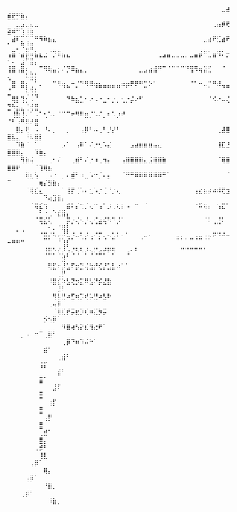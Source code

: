    ⠀⠀⠀⠀⠀⠀⠀⠀⠀⠀⠀⠀⠀⠀⠀⠀⠀⠀⠀⠀⠀⠀⠀⠀⠀⠀⠀⠀⠀⠀⠀⠀⠀⠀⠀⠀⠀⠀⠀⠀⠀⠀⠀⠀⠀⠀⠀⣀⣴⣾⣟⡛⣷⡄⠀⠀⠀⠀⠀⠀⠀⠀
⠀⠀⣀⣠⣀⣄⣀⠀⠀⠀⠀⠀⠀⠀⠀⠀⠀⠀⠀⠀⠀⠀⠀⠀⠀⠀⠀⠀⠀⠀⠀⠀⠀⠀⠀⠀⠀⠀⠀⠀⠀⠀⠀⠀⠀⢀⣤⡾⢟⣽⠾⠛⢱⢸⣷⠀⠀⠀⠀⠀⠀⠀⠀
⠀⣼⠏⡉⢉⠉⠛⠻⠷⣦⣄⠀⠀⠀⠀⠀⠀⠀⠀⠀⠀⠀⠀⠀⠀⠀⠀⠀⠀⠀⠀⠀⠀⠀⠀⠀⠀⠀⠀⠀⠀⠀⠀⣀⣴⠟⣋⣴⠟⠁⠀⡀⠻⣘⣿⠀⠀⠀⠀⠀⠀⠀⠀
⢠⣿⠐⣴⡿⠶⣧⣆⣐⠈⡙⠿⣦⣄⠀⠀⠀⠀⠀⠀⠀⠀⠀⠀⠀⠀⠀⠀⠀⠀⠀⠀⠀⢀⣠⣤⣀⣀⣀⡀⣀⣤⡾⠛⣁⣶⠻⠅⡒⠂⠄⠀⣰⠋⣿⡄⠀⠀⠀⠀⠀⠀⠀
⢸⣿⢠⣿⠆⡀⠀⠉⠻⢷⣤⡂⠌⡙⠿⣦⣄⡀⠀⠀⠀⠀⠀⠀⠀⠀⠀⠀⠀⣀⣠⣴⣾⠛⠉⠈⠉⠉⠉⠙⢻⠻⢶⣽⣋⠀⠀⠈⠀⢄⠀⠀⠀⠧⣿⡇⠀⠀⠀⠀⠀⠀⠀
⠀⣿⠀⣿⡆⢀⠁⠄⠀⠀⠉⠻⢶⣄⠒⡈⠙⠻⠿⢶⣦⣤⣤⣤⣤⠶⡶⠟⠟⠛⣉⠕⠁⠀⠀⠀⠀⠀⠀⠀⠈⠁⠒⠤⡉⠛⠾⢤⣤⣈⠀⠀⠀⢧⢹⣇⠀⠀⠀⠀⠀⠀⠀
⠀⢿⡇⢹⡂⠠⠈⠀⠀⠀⠀⠀⠀⠙⠷⣦⣁⠂⠔⠠⠐⣀⠂⡐⡀⢂⡐⡬⠔⠋⠀⠀⠀⠀⠀⠀⠀⠀⠀⠀⠀⠀⠀⠀⠈⠪⠔⠤⢌⣙⠳⣦⣄⢈⢾⣿⠀⠀⠀⠀⠀⠀⠀
⠀⢸⣷⢸⠄⠁⠠⠁⢂⠡⠄⠈⠉⠉⠖⠻⠿⣶⡈⠡⠌⡀⠆⠡⡰⠞⠀⠀⠀⠀⠀⠀⠀⠀⠀⠀⠀⠀⠀⠀⠀⠀⠀⠀⠀⠀⠀⠀⠀⠈⠃⠰⠛⠿⠞⣿⠀⠀⠀⠀⠀⠀⠀
⠀⠀⣿⡄⢟⠀⠠⠀⠘⠄⡀⠀⠀⡀⠀⠀⢠⡿⠃⠤⢀⠃⡘⡜⠃⠀⠀⠀⠀⠀⠀⠀⠀⠀⠀⠀⠀⠀⠀⠀⠀⠀⠀⠀⠀⠀⢀⣼⣿⣿⣧⣄⠀⠘⠧⣿⡇⠀⠀⠀⠀⠀⠀
⠀⠀⠹⣷⠈⠀⠁⠀⠀⠀⠀⠀⡠⠁⠀⢠⠿⠁⠌⡐⢂⠡⣌⠀⠀⠀⠀⣠⣴⣶⣶⣶⣤⣄⠀⠀⠀⠀⠀⠀⠀⠀⠀⠀⠀⠀⢸⣏⣘⣿⣿⣿⡄⠀⠀⠹⣷⡄⠀⠀⠀⠀⠀
⠀⠀⠀⢻⣷⢬⠀⠀⠀⢀⠂⠌⠀⠀⢀⣾⠃⠌⡐⠰⢀⢲⡄⠀⠀⢠⣿⣿⣿⣿⣄⣨⣿⣿⣷⠀⠀⠀⠀⠀⠀⠀⠀⠀⠀⠀⠈⢿⣿⣿⣿⠟⠀⠀⠀⠈⢹⢿⣦⠀⠀⠀⠀
⠀⠀⠀⠀⢿⣆⢣⠀⠀⠠⠐⠀⡀⠄⣾⠃⠰⣀⠡⠒⡈⠄⡄⠀⠀⠈⠛⠛⠿⠿⠿⠿⠿⠿⠛⠁⠀⠀⠀⠀⠀⠀⠀⠀⠀⠀⠀⠀⠈⠉⠀⠀⠀⠀⠀⠀⢶⡌⣻⣷⡄⠀⠀
⠀⠀⠀⠀⠈⢿⣎⣄⠀⠀⠀⠀⠁⢸⡟⢈⠡⠄⣂⠡⡐⢈⠘⡐⢄⠀⠀⠀⠀⠀⠀⠀⠀⠀⠀⠀⠀⠀⠀⠀⠀⢠⣔⣦⡴⠴⠾⢟⣲⠀⠀⠀⠀⠀⠀⠀⠀⠙⢴⣹⣿⡄⠀
⠀⠀⠀⠀⠀⠈⢿⣎⢲⠀⠀⠀⠀⣾⠇⡌⢒⡈⢄⠒⢠⠃⡰⢀⢆⡆⠠⠀⠒⠀⠈⠀⠀⠀⠀⠀⠀⠀⠀⠀⠀⠐⠯⢶⡄⠀⢢⣟⠃⠀⠀⠀⠀⠀⠀⠀⠃⠐⢀⠑⣞⣿⡄
⠀⠀⠀⠀⠀⠀⠈⢿⣎⢇⠀⠀⠀⡿⡐⢌⠢⡘⢄⢊⣴⢮⠳⠙⡸⠁⠀⠀⠀⠀⠀⠀⠀⠀⠀⠀⠀⠀⠀⠀⠀⠀⠀⠈⠇⢀⣘⠇⠀⠀⠀⡀⢀⠀⠀⠀⠀⠀⠂⠄⠈⢿⡇
⠀⠀⠀⠀⠀⠀⠀⠈⣿⡎⠳⢖⡚⢥⡘⠤⢃⡜⢠⠊⡍⢄⠢⣡⠇⠂⠁⠀⠀⢀⠤⠂⠀⠀⠀⠀⠀⣤⡄⡀⣀⢠⣤⢰⡦⠟⠙⠚⠒⠒⠛⠛⠉⠀⠀⠀⠀⠀⠀⠀⠈⢸⡇
⠀⠀⠀⠀⠀⠀⠀⠀⢸⣿⡑⢎⡜⡰⢌⢣⠣⡜⢢⢍⣴⡞⠟⡻⠀⠀⢠⠂⠃⠀⠀⠀⠀⠀⠀⠀⠀⠀⠉⠉⠉⠉⠉⠁⠀⠀⠀⠀⠀⠀⠀⠀⠀⠀⠀⠀⠀⠀⠀⠀⠀⣺⠁
⠀⠀⠀⠀⠀⠀⠀⠀⠀⢿⣏⠖⡼⣡⠏⡶⣙⢬⣳⡞⢎⡜⣡⣧⠴⠁⠁⠀⠀⠀⠀⠀⠀⠀⠀⠀⠀⠀⠀⠀⠀⠀⠀⠀⠀⠀⠀⠀⠀⠀⠀⠀⠀⠀⠀⠀⠀⠀⠀⠀⢀⡟⠀
⠀⠀⠀⠀⠀⠀⠀⠀⠀⠸⣿⣎⠵⣣⢝⡲⣍⠿⣣⠝⡮⣜⣷⠀⠀⠀⠀⠀⠀⠀⠀⠀⠀⠀⠀⠀⠀⠀⠀⠀⠀⠀⠀⠀⠀⠀⠀⠀⠀⠀⠀⠀⠀⠀⠀⠀⠀⠀⠀⠀⣸⠇⠀
⠀⠀⠀⠀⠀⠀⠀⠀⠀⠀⢻⣧⣛⠴⣋⢶⡩⢞⡥⣛⠴⣣⠗⠀⠀⠀⠀⠀⠀⠀⠀⠀⠀⠀⠀⠀⠀⠀⠀⠀⠀⠀⠀⠀⠀⠀⠀⠀⠀⠀⠀⠀⠀⠀⠀⠀⠀⠀⢀⢤⡿⠀⠀
⠀⠀⠀⠀⠀⠀⠀⠀⠀⠀⠈⢿⣏⡞⡭⣖⡹⢎⠶⣍⡳⡭⠀⠀⠀⠀⠀⠀⠀⠀⠀⠀⠀⠀⠀⠀⠀⠀⠀⠀⠀⠀⠀⠀⠀⠀⠀⠀⠀⠀⠀⠀⠀⠀⠀⠀⠀⡪⢢⡿⠁⠀⠀
⠀⠀⠀⠀⠀⠀⠀⠀⠀⠀⠀⠀⠻⣿⢴⢣⡝⣎⢻⣔⠟⠁⠀⠀⠀⠀⠀⠀⠀⠀⠀⠀⠀⠀⠀⠀⠀⠀⠀⠀⠀⠀⠀⠀⠀⠀⠀⠀⠀⠀⠀⠀⡀⠠⠀⠒⠉⢀⣿⠃⠀⠀⠀
⠀⠀⠀⠀⠀⠀⠀⠀⠀⠀⠀⠀⢀⡿⠙⠶⠹⠬⠓⠁⠀⠀⠀⠀⠀⠀⠀⠀⠀⠀⠀⠀⠀⠀⠀⠀⠀⠀⠀⠀⠀⠀⠀⠀⠀⠀⠀⠀⠀⠀⠀⠀⠀⠀⠀⠀⠀⣾⠃⠀⠀⠀⠀
⠀⠀⠀⠀⠀⠀⠀⠀⠀⠀⠀⢀⣾⠃⠀⠀⠀⠀⠀⠀⠀⠀⠀⠀⠀⠀⠀⠀⠀⠀⠀⠀⠀⠀⠀⠀⠀⠀⠀⠀⠀⠀⠀⠀⠀⠀⠀⠀⠀⠀⠀⠀⠀⠀⠀⠀⢸⡏⠀⠀⠀⠀⠀
⠀⠀⠀⠀⠀⠀⠀⠀⠀⠀⠀⣾⠃⠀⠀⠀⠀⠀⠀⠀⠀⠀⠀⠀⠀⠀⠀⠀⠀⠀⠀⠀⠀⠀⠀⠀⠀⠀⠀⠀⠀⠀⠀⠀⠀⠀⠀⠀⠀⠀⠀⠀⠀⠀⠀⠀⣿⠁⠀⠀⠀⠀⠀
⠀⠀⠀⠀⠀⠀⠀⠀⠀⠀⣸⠏⠀⠀⠀⠀⠀⠀⠀⠀⠀⠀⠀⠀⠀⠀⠀⠀⠀⠀⠀⠀⠀⠀⠀⠀⠀⠀⠀⠀⠀⠀⠀⠀⠀⠀⠀⠀⠀⠀⠀⠀⠀⠀⠀⠀⣿⠀⠀⠀⠀⠀⠀
⠀⠀⠀⠀⠀⠀⠀⠀⠀⢰⡏⠀⠀⠀⠀⠀⠀⠀⠀⠀⠀⠀⠀⠀⠀⠀⠀⠀⠀⠀⠀⠀⠀⠀⠀⠀⠀⠀⠀⠀⠀⠀⠀⠀⠀⠀⠀⠀⠀⠀⠀⠀⠀⠀⠀⠀⣿⠀⠀⠀⠀⠀⠀
⠀⠀⠀⠀⠀⠀⠀⠀⢠⡟⠀⠀⠀⠀⠀⠀⠀⠀⠀⠀⠀⠀⠀⠀⠀⠀⠀⠀⠀⠀⠀⠀⠀⠀⠀⠀⠀⠀⠀⠀⠀⠀⠀⠀⠀⠀⠀⠀⠀⠀⠀⠀⠀⠀⠀⠀⣿⠀⠀⠀⠀⠀⠀
⠀⠀⠀⠀⠀⠀⠀⢀⣾⠁⠀⠀⠀⠀⠀⠀⠀⠀⠀⠀⠀⠀⠀⠀⠀⠀⠀⠀⠀⠀⠀⠀⠀⠀⠀⠀⠀⠀⠀⠀⠀⠀⠀⠀⠀⠀⠀⠀⠀⠀⠀⠀⠀⠀⠀⠀⣿⡄⠀⠀⠀⠀⠀
⠀⠀⠀⠀⠀⠀⢠⡾⠃⠀⠀⠀⠀⠀⠀⠀⠀⠀⠀⠀⠀⠀⠀⠀⠀⠀⠀⠀⠀⠀⠀⠀⠀⠀⠀⠀⠀⠀⠀⠀⠀⠀⠀⠀⠀⠀⠀⠀⠀⠀⠀⠀⠀⠀⠀⠀⢸⣇⠀⠀⠀⠀⠀
⠀⠀⠀⠀⠀⢠⡿⠁⠀⠀⠀⠀⠀⠀⠀⠀⠀⠀⠀⠀⠀⠀⠀⠀⠀⠀⠀⠀⠀⠀⠀⠀⠀⠀⠀⠀⠀⠀⠀⠀⠀⠀⠀⠀⠀⠀⠀⠀⠀⠀⠀⠀⠀⠀⠀⠀⠀⢿⡄⠀⠀⠀⠀
⠀⠀⠀⠀⢠⡿⠁⠀⠀⠀⠀⠀⠀⠀⠀⠀⠀⠀⠀⠀⠀⠀⠀⠀⠀⠀⠀⠀⠀⠀⠀⠀⠀⠀⠀⠀⠀⠀⠀⠀⠀⠀⠀⠀⠀⠀⠀⠀⠀⠀⠀⠀⠀⠀⠀⠀⠀⠘⣿⡀⠀⠀⠀
⠀⠀⠀⢀⡾⠃⠀⠀⠀⠀⠀⠀⠀⠀⠀⠀⠀⠀⠀⠀⠀⠀⠀⠀⠀⠀⠀⠀⠀⠀⠀⠀⠀⠀⠀⠀⠀⠀⠀⠀⠀⠀⠀⠀⠀⠀⠀⠀⠀⠀⠀⠀⠀⠀⠀⠀⠀⠀⠸⣷⡀⠀⠀


